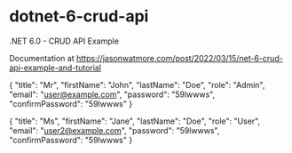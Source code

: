 # dotnet-6-crud-api

.NET 6.0 - CRUD API Example

Documentation at https://jasonwatmore.com/post/2022/03/15/net-6-crud-api-example-and-tutorial

{
  "title": "Mr",
  "firstName": "John",
  "lastName": "Doe",
  "role": "Admin",
  "email": "user@example.com",
  "password": "59lwwws",
  "confirmPassword": "59lwwws"
}

{
  "title": "Ms",
  "firstName": "Jane",
  "lastName": "Doe",
  "role": "User",
  "email": "user2@example.com",
  "password": "59lwwws",
  "confirmPassword": "59lwwws"
}